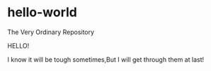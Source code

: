 # hello-world
The Very Ordinary Repository

HELLO!

I know it will be tough sometimes,But I will get through them at last!
